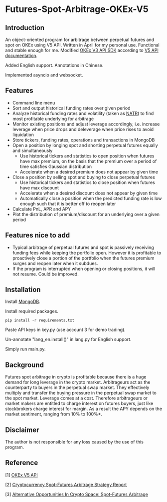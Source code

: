 # Futures-Spot-Arbitrage-OKEx-V5
## Introduction
An object-oriented program for arbitrage between perpetual futures and spot on OKEx using V5 API. Written in April for
my personal use. Functional and stable enough for me. Modified [OKEx V3 API SDK](https://github.com/okex/V3-Open-API-SDK)
according to [V5 API documentation](https://www.okex.com/docs-v5/en). 

Added English support. Annotations in Chinese. 

Implemented asyncio and websocket.

## Features
* Command line menu
* Sort and output historical funding rates over given period
* Analyze historical funding rates and volatility (taken as [NATR](https://www.macroption.com/normalized-atr/)) to find most profitable underlying for arbitrage
* Monitor existing positions and adjust leverage accordingly, i.e. increase leverage when price drops and deleverage when price rises to avoid liquidation
* Store tickers, funding rates, operations and transactions in MongoDB
* Open a position by longing spot and shorting perpetual futures equally and simultaneously
  * Use historical tickers and statistics to open position when futures have max premium, on the basis that the premium over a period of time satisfies Gaussian distribution
  * Accelerate when a desired premium does not appear by given time
* Close a position by selling spot and buying to close perpetual futures
  * Use historical tickers and statistics to close position when futures have max discount
  * Accelerate when a desired discount does not appear by given time
  * Automatically close a position when the predicted funding rate is low enough such that it is better off to reopen later
* Calculate PnL, APR and APY
* Plot the distribution of premium/discount for an underlying over a given period

## Features nice to add
* Typical arbitrage of perpetual futures and spot is passively receiving funding fees while keeping the portfolio open. 
  However it is profitable to proactively close a portion of the portfolio when the futures premium surges and reopen later 
  when it subdues.
* If the program is interrupted when opening or closing positions, it will not resume. Could be improved.

## Installation
Install [MongoDB](https://www.mongodb.com/try/download/community).

Install required packages.

`pip install -r requirements.txt`

Paste API keys in key.py (use account 3 for demo trading).

Un-annotate "lang_en.install()" in lang.py for English support.

Simply run main.py.

## Background
Futures spot arbitrage in crypto is profitable because there is a huge demand for long leverage in the crypto market.
Arbitrageurs act as the counterparty to buyers in the perpetual swap market. They effectively multiply and 
transfer the buying pressure in the perpetual swap market to the spot market. Leverage comes at a cost. Therefore 
arbitrageurs or market makers are entitled to charge interest on futures buyers, just like stockbrokers charge interest 
for margin. As a result the APY depends on the market sentiment, ranging from 10% to 100%+.

## Disclaimer
The author is not responsible for any loss caused by the use of this
program.

## Reference
[1] [OKEx V5 API](https://www.okex.com/docs-v5/en)

[2] [Cryptocurrency Spot-Futures Arbitrage Strategy Report](https://www.okex.com/academy/en/spot-futures-arbitrage-strategy-report-2)

[3] [Alternative Opportunities In Crypto Space: Spot-Futures Arbitrage](https://seekingalpha.com/article/4410256-alternative-opportunities-in-crypto-spot-futures-arbitrage)
